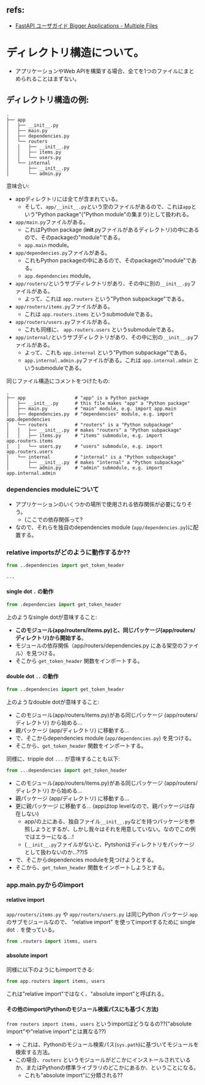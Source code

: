 ## refs:

- [FastAPI ユーザガイド Bigger Applications - Multiple Files](https://fastapi.tiangolo.com/ja/tutorial/bigger-applications/)

# ディレクトリ構造について。

- アプリケーションやWeb APIを構築する場合、全てを1つのファイルにまとめられることはまずない。

## ディレクトリ構造の例:

```plaintext
.
├── app
│   ├── __init__.py
│   ├── main.py
│   ├── dependencies.py
│   └── routers
│   │   ├── __init__.py
│   │   ├── items.py
│   │   └── users.py
│   └── internal
│       ├── __init__.py
│       └── admin.py
```

意味合い:

- appディレクトリには全てが含まれている。
  - そして、`app/__init__.py`という空のファイルがあるので、これは`app`という"Python package"("Python module"の集まり)として扱われる。
- `app/main.py`ファイルがある。
  - これはPython package (__init__.pyファイルがあるディレクトリ)の中にあるので、そのpackageの"module"である。
  - `app.main` module。
- `app/dependencies.py`ファイルがある。
  - これもPython packageの中にあるので、そのpackageの"module"である。
  - `app.dependencies` module。
- `app/routers/`というサブディレクトリがあり、その中に別の`__init__.py`ファイルがある。
  - よって、これは `app.routers` という"Python subpackage"である。
- `app/routers/items.py`ファイルがある。
  - これは `app.routers.items` というsubmoduleである。
- `app/routers/users.py`ファイルがある。
  - これも同様に、 `app.routers.users` というsubmoduleである。
- `app/internal/`というサブディレクトリがあり、その中に別の`__init__.py`ファイルがある。
  - よって、これも `app.internal` という"Python subpackage"である。
  - `app.internal.admin.py`ファイルがある。これは `app.internal.admin` というsubmoduleである。

同じファイル構造にコメントをつけたもの:

```plaintext
.
├── app                  # "app" is a Python package
│   ├── __init__.py      # this file makes "app" a "Python package"
│   ├── main.py          # "main" module, e.g. import app.main
│   ├── dependencies.py  # "dependencies" module, e.g. import app.dependencies
│   └── routers          # "routers" is a "Python subpackage"
│   │   ├── __init__.py  # makes "routers" a "Python subpackage"
│   │   ├── items.py     # "items" submodule, e.g. import app.routers.items
│   │   └── users.py     # "users" submodule, e.g. import app.routers.users
│   └── internal         # "internal" is a "Python subpackage"
│       ├── __init__.py  # makes "internal" a "Python subpackage"
│       └── admin.py     # "admin" submodule, e.g. import app.internal.admin
```

### dependencies moduleについて

- アプリケーションのいくつかの場所で使用される依存関係が必要になりそう。
  - (ここでの依存関係って?
- なので、それらを独自のdependencies module (`app/dependencies.py`)に配置する。



### relative importsがどのように動作するか??

```python:app/routers/items.py
from ..dependencies import get_token_header

...
```

#### single dot `.` の動作

```python
from .dependencies import get_token_header
```

上のようなsingle dotが意味すること:

- **このモジュール(app/routers/items.py)と、同じパッケージ(app/routers/ディレクトリ)から開始する**。
- モジュールの依存関係（app/routers/dependencies.py にある架空のファイル）を見つける。
- そこから `get_token_header` 関数をインポートする。


#### double dot `..` の動作


```python
from ..dependencies import get_token_header
```

上のようなdouble dotが意味すること:

- このモジュール(app/routers/items.py)がある同じパッケージ (app/routers/ディレクトリ) から始める...
- 親パッケージ (app/ディレクトリ) に移動する...
- で、そこからdependencies module (`app/dependencies.py`) を見つける。
- そこから、`get_token_header` 関数をインポートする。

同様に、tripple dot `...` が意味することも以下:

```python
from ...dependencies import get_token_header
```

- このモジュール(app/routers/items.py)がある同じパッケージ (app/routers/ディレクトリ) から始める...
- 親パッケージ (app/ディレクトリ) に移動する...
- 更に親パッケージ に移動する... (appはtop levelなので、親パッケージは存在しない)
  - app/の上にある、独自ファイル`__init__.py`などを持つパッケージを参照しようとするが、しかし我々はそれを用意していない。なのでこの例ではエラーになる...!
  - (`__init__.py`ファイルがないと、Pytshonはディレクトリをパッケージとして扱わないのか...??)S
- で、そこからdependencies moduleを見つけようとする。
- そこから、`get_token_header` 関数をインポートしようとする。

### app.main.pyからのimport

#### relative import

`app/routers/items.py` や `app/routers/users.py` は同じPython パッケージ `app`のサブモジュールなので、 "relative import" を使ってimportするために single dot `.` を使っている。

```python:app/main.py
from .routers import items, users
```

#### absolute import

同様に以下のようにもimportできる:

```python:app/main.py
from app.routers import items, users
```

これは"relative import"ではなく、"absolute import"と呼ばれる。

#### その他のimport(Pythonのモジュール検索パスにも基づく方法)

`from routers import items, users` というimportはどうなるの??("absolute import"や"relative import"とは異なる??)

- -> これは、Pythonのモジュール検索パス(`sys.path`)に基づいてモジュールを検索する方法。
- この場合、`routers` というモジュールがどこかにインストールされているか、またはPythonの標準ライブラリのどこかにあるか、ということになる。
  - これも"absolute import"に分類される??


